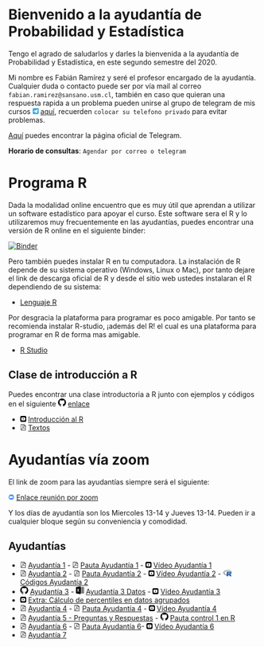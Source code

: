 # Bienvenido a la ayudantía de Probabilidad y Estadística

Tengo el agrado de saludarlos y darles la bienvenida a la ayudantía de Probabilidad y Estadística, en este segundo semestre del 2020. 

Mi nombre es Fabián Ramírez y seré el profesor encargado de la ayudantía. Cualquier duda o contacto puede ser por vía mail al correo `fabian.ramirez@sansano.usm.cl`, también en caso que quieran una respuesta rapida a un problema pueden unirse al grupo de telegram de mis cursos <img src="telegram_logo.svg" alt="drawing" width="12"/> [aquí](https://t.me/joinchat/ObaYLhxzdY08zyWqJJEK9A), recuerden `colocar su telefono privado` para evitar problemas.

[Aquí](https://desktop.telegram.org/) puedes encontrar la página oficial de Telegram.

**Horario de consultas**: `Agendar por correo o telegram`

# Programa R

Dada la modalidad online encuentro que es muy útil que aprendan a utilizar un software estadístico para apoyar el curso. Este software sera el R y lo utilizaremos muy frecuentemente en las ayudantías, puedes encontrar una versión de R online en el siguiente binder:

 [![Binder](https://mybinder.org/badge_logo.svg)](https://mybinder.org/v2/gh/fabimath/LEC-PYE/master?urlpath=lab)

Pero también puedes instalar R en tu computadora. La instalación de R depende de su sistema operativo (Windows, Linux o Mac), por tanto dejare el link de descarga oficial de R y desde el sitio web ustedes instalaran el R dependiendo de su sistema:

* [Lenguaje R](https://cran.dcc.uchile.cl/)

Por desgracia la plataforma para programar es poco amigable. Por tanto se recomienda instalar R-studio, ¡además del R! el cual es una plataforma para programar en R de forma mas amigable.

* [R Studio](https://rstudio.com/products/rstudio/download/)

## Clase de introducción a R

Puedes encontrar una clase introductoria a R junto con ejemplos y códigos en el siguiente <img src="git_logo.svg" alt="drawing" width="16"/> [enlace](https://github.com/Fabimath/mat044/blob/master/ay1/intro_R.ipynb)

* <img src="yt_logo.svg" alt="drawing" width="12"/> [Introducción al R](https://youtu.be/9T06_Qc2u1c) 
* <img src="pdf_logo.svg" alt="drawing" width="12"/> [Textos](ay0/clase0.pdf)

# Ayudantías vía zoom

El link de zoom para las ayudantías siempre será el siguiente:
 
 <img src="zoom_logo.svg" alt="drawing" width="12"/> [Enlace reunión por zoom](https://zoom.us/j/9103103763)

Y los días de ayudantía son los Miercoles 13-14 y Jueves 13-14. Pueden ir a cualquier bloque según su conveniencia y comodidad.

## Ayudantías 

* <img src="pdf_logo.svg" alt="drawing" width="12"/> [Ayudantía 1](ay1/main.pdf) - <img src="pdf_logo.svg" alt="drawing" width="12"/> [Pauta Ayudantía 1](ay1/pa1.pdf) - <img src="yt_logo.svg" alt="drawing" width="12"/> [Vídeo Ayudantía 1](https://youtu.be/0LLz2Yfk0c8) 
* <img src="pdf_logo.svg" alt="drawing" width="12"/> [Ayudantía 2](ay2/main.pdf) - <img src="pdf_logo.svg" alt="drawing" width="12"/> [Pauta Ayudantía 2](ay2/pa2.pdf) - <img src="yt_logo.svg" alt="drawing" width="12"/> [Vídeo Ayudantía 2](https://youtu.be/g_UxW_jj3jw) - <img src="R_logo.svg" alt="drawing" width="18"/> [Códigos Ayudantía 2](ay2/ca2.R)
* <img src="git_logo.svg" alt="drawing" width="16"/> [Ayudantía 3](https://github.com/Fabimath/mat044/blob/master/ay3/ay3.ipynb) - <img src="excel_logo.svg" alt="drawing" width="16"/> [Ayudantía 3 Datos](ay3/data.csv) - <img src="yt_logo.svg" alt="drawing" width="12"/> [Vídeo Ayudantía 3](https://youtu.be/j-Lbm-dvOdM)
* <img src="yt_logo.svg" alt="drawing" width="12"/> [Extra: Cálculo de percentiles en datos agrupados](https://youtu.be/D0TP61lLj6w)  
* <img src="pdf_logo.svg" alt="drawing" width="12"/> [Ayudantía 4](ay4/main.pdf) - <img src="pdf_logo.svg" alt="drawing" width="12"/> [Pauta Ayudantía 4](ay4/pa4.pdf) - <img src="yt_logo.svg" alt="drawing" width="12"/> [Vídeo Ayudantía 4](https://youtu.be/IX6eHTR--Go) 
* <img src="pdf_logo.svg" alt="drawing" width="12"/> [Ayudantía 5 - Preguntas y Respuestas](ay5/main.pdf) - <img src="git_logo.svg" alt="drawing" width="16"/> [Pauta control 1 en R](https://github.com/Fabimath/mat044/blob/master/Untitled.ipynb)
* <img src="pdf_logo.svg" alt="drawing" width="12"/> [Ayudantía 6](ay6/main.pdf) - <img src="pdf_logo.svg" alt="drawing" width="12"/> [Pauta Ayudantía 6](ay6/pa6.pdf)- <img src="yt_logo.svg" alt="drawing" width="12"/> [Vídeo Ayudantía 6](https://youtu.be/-Steux4ue0U) 
* <img src="pdf_logo.svg" alt="drawing" width="12"/> [Ayudantía 7](ay7/main.pdf)